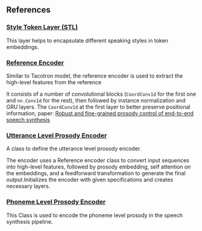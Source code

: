 ## References

### [Style Token Layer (STL)](STL.md)

This layer helps to encapsulate different speaking styles in token embeddings.

### [Reference Encoder](reference_encoder.md)

Similar to Tacotron model, the reference encoder is used to extract the high-level features from the reference
    
It consists of a number of convolutional blocks (`CoordConv1d` for the first one and `nn.Conv1d` for the rest), 
then followed by instance normalization and GRU layers.
The `CoordConv1d` at the first layer to better preserve positional information, paper:
[Robust and fine-grained prosody control of end-to-end speech synthesis](https://arxiv.org/pdf/1811.02122.pdf)

### [Utterance Level Prosody Encoder](utterance_level_prosody_encoder.md)

A class to define the utterance level prosody encoder.

The encoder uses a Reference encoder class to convert input sequences into high-level features,
followed by prosody embedding, self attention on the embeddings, and a feedforward transformation to generate the final output.Initializes the encoder with given specifications and creates necessary layers.

### [Phoneme Level Prosody Encoder](phoneme_level_prosody_encoder.md)

This Class is used to encode the phoneme level prosody in the speech synthesis pipeline.

